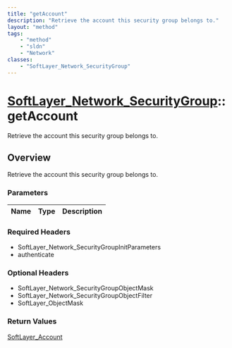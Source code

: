 ```yaml
---
title: "getAccount"
description: "Retrieve the account this security group belongs to."
layout: "method"
tags:
    - "method"
    - "sldn"
    - "Network"
classes:
    - "SoftLayer_Network_SecurityGroup"
---
```

# [SoftLayer_Network_SecurityGroup](/reference/services/SoftLayer_Network_SecurityGroup)::getAccount

Retrieve the account this security group belongs to.


## Overview 
Retrieve the account this security group belongs to.

### Parameters 
|Name | Type | Description |
| --- | --- | --- |


### Required Headers
* SoftLayer_Network_SecurityGroupInitParameters
* authenticate

### Optional Headers
* SoftLayer_Network_SecurityGroupObjectMask
* SoftLayer_Network_SecurityGroupObjectFilter
* SoftLayer_ObjectMask

### Return Values
<a href='/reference/datatypes/SoftLayer_Account'>SoftLayer_Account </a>

